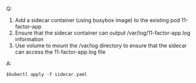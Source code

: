 Q:

1. Add a sidecar container (using busybox image) to the existing pod 11-factor-app
2. Ensure that the sidecar container can output /var/log/11-factor-app.log information
3. Use volume to mount the /var/log directory to ensure that the sidecar can access the 11-factor-app.log file

A:

```shell
$kubectl apply -f sidecar.yaml
```
